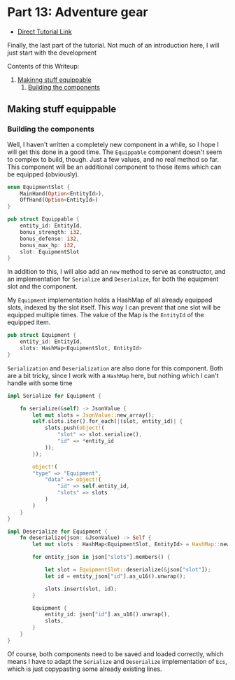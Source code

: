 # Part 13: Adventure gear

- [Direct Tutorial Link](http://rogueliketutorials.com/libtcod/13)


Finally, the last part of the tutorial. Not much of an introduction here, I will just start with the development

Contents of this Writeup:

1. [Makinng stuff equippable](#making-stuff-equippable)
    1. [Building the components](#building-the-components)

## Making stuff equippable

### Building the components

Well, I haven't written a completely new component in a while, so I hope I will get this done in a good time. The 
`Equippable` component doesn't seem to complex to build, though. Just a few values, and no real method so far. This
component will be an additional component to those items which can be equipped (obviously).

```rust
enum EquipmentSlot {
    MainHand(Option<EntityId>),
    OffHand(Option<EntityId>)
}

pub struct Equippable {
    entity_id: EntityId,
    bonus_strength: i32,
    bonus_defense: i32,
    bonus_max_hp: i32,
    slot: EquipmentSlot
}

```

In addition to this, I will also add an `new` method to serve as constructor, and an implementation for `Serialize` 
and `Deserialize`, for both the equipment slot and the component.

My `Equipment` implementation holds a HashMap of all already equipped slots, indexed by the slot itself. This way
I can prevent that one slot will be equipped multiple times. The value of the Map is the `EntityId` of the equipped
item.

```rust
pub struct Equipment {
    entity_id: EntityId,
    slots: HashMap<EquipmentSlot, EntityId>
}
```

`Serialization` and `Deserialization` are also done for this component. Both are a bit tricky, since I work with
a `HashMap` here, but nothing which I can't handle with some time

```rust
impl Serialize for Equipment {

    fn serialize(&self) -> JsonValue {
        let mut slots = JsonValue::new_array();
        self.slots.iter().for_each(|(slot, entity_id)| {
            slots.push(object!(
                "slot" => slot.serialize(),
                "id" => *entity_id
            ));
        });

        object!(
        "type" => "Equipment",
            "data" => object!(
                "id" => self.entity_id,
                "slots" => slots
            )
        )
    }
}

impl Deserialize for Equipment {
    fn deserialize(json: &JsonValue) -> Self {
        let mut slots : HashMap<EquipmentSlot, EntityId> = HashMap::new();

        for entity_json in json["slots"].members() {

            let slot = EquipmentSlot::deserialize(&json["slot"]);
            let id = entity_json["id"].as_u16().unwrap();

            slots.insert(slot, id);
        }

        Equipment {
            entity_id: json["id"].as_u16().unwrap(),
            slots, 
        }
    }
}
```

Of course, both components need to be saved and loaded correctly, which means I have to adapt the `Serialize` and
`Deserialize` implementation of `Ecs`, which is just copypasting some already existing lines.
